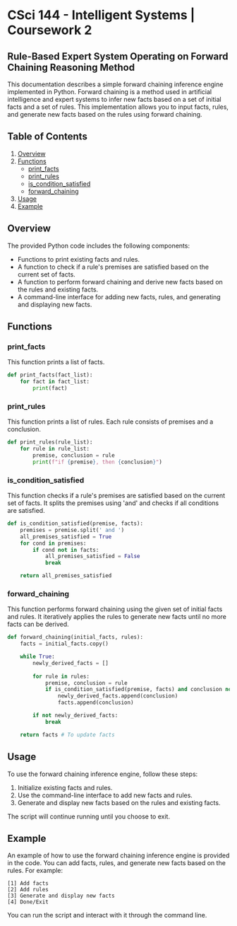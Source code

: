 # CSci 144 - Intelligent Systems | Coursework 2
## Rule-Based Expert System Operating on Forward Chaining Reasoning Method

This documentation describes a simple forward chaining inference engine implemented in Python. Forward chaining is a method used in artificial intelligence and expert systems to infer new facts based on a set of initial facts and a set of rules. This implementation allows you to input facts, rules, and generate new facts based on the rules using forward chaining.

## Table of Contents

1. [Overview](#overview)
2. [Functions](#functions)
    - [print_facts](#print-facts)
    - [print_rules](#print-rules)
    - [is_condition_satisfied](#is-condition-satisfied)
    - [forward_chaining](#forward-chaining)
3. [Usage](#usage)
4. [Example](#example)


## Overview
<a id="overview"></a>

The provided Python code includes the following components:

- Functions to print existing facts and rules.
- A function to check if a rule's premises are satisfied based on the current set of facts.
- A function to perform forward chaining and derive new facts based on the rules and existing facts.
- A command-line interface for adding new facts, rules, and generating and displaying new facts.

## Functions
<a id="functions"></a>

### print_facts
<a id="print-facts"></a>

This function prints a list of facts.

```python
def print_facts(fact_list):
    for fact in fact_list:
        print(fact)
```

### print_rules
<a id="print-rules"></a>

This function prints a list of rules. Each rule consists of premises and a conclusion.

```python
def print_rules(rule_list):
    for rule in rule_list:
        premise, conclusion = rule
        print(f"if {premise}, then {conclusion}")
```

### is_condition_satisfied
<a id="is-condition-satisfied"></a>

This function checks if a rule's premises are satisfied based on the current set of facts. It splits the premises using 'and' and checks if all conditions are satisfied.

```python
def is_condition_satisfied(premise, facts):
    premises = premise.split(' and ')
    all_premises_satisfied = True
    for cond in premises:
        if cond not in facts:
            all_premises_satisfied = False
            break

    return all_premises_satisfied
```

### forward_chaining
<a id="forward-chaining"></a>
This function performs forward chaining using the given set of initial facts and rules. It iteratively applies the rules to generate new facts until no more facts can be derived.

```python
def forward_chaining(initial_facts, rules):
    facts = initial_facts.copy()

    while True:
        newly_derived_facts = []
        
        for rule in rules:
            premise, conclusion = rule
            if is_condition_satisfied(premise, facts) and conclusion not in facts:
                newly_derived_facts.append(conclusion)
                facts.append(conclusion)

        if not newly_derived_facts:
            break

    return facts # To update facts
```

## Usage
<a id="usage"></a>

To use the forward chaining inference engine, follow these steps:

1. Initialize existing facts and rules.
2. Use the command-line interface to add new facts and rules.
3. Generate and display new facts based on the rules and existing facts.

The script will continue running until you choose to exit.

## Example
<a id="example"></a>

An example of how to use the forward chaining inference engine is provided in the code. You can add facts, rules, and generate new facts based on the rules. For example:

```
[1] Add facts
[2] Add rules
[3] Generate and display new facts
[4] Done/Exit
```
You can run the script and interact with it through the command line.